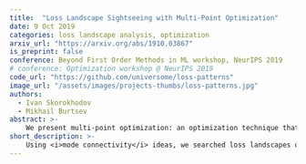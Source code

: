 ```yaml
---
title:  "Loss Landscape Sightseeing with Multi-Point Optimization"
date: 9 Oct 2019
categories: loss landscape analysis, optimization
arxiv_url: "https://arxiv.org/abs/1910.03867"
is_preprint: false
conference: Beyond First Order Methods in ML workshop, NeurIPS 2019
# conference: Optimization workshop @ NeurIPS 2019
code_url: "https://github.com/universome/loss-patterns"
image_url: "/assets/images/projects-thumbs/loss-patterns.jpg"
authors:
  - Ivan Skorokhodov
  - Mikhail Burtsev
abstract: >-
    We present multi-point optimization: an optimization technique that allows to train several models simultaneously without the need to keep the parameters of each one individually. The proposed method is used for a thorough empirical analysis of the loss landscape of neural networks. By extensive experiments on FashionMNIST and CIFAR10 datasets we demonstrate two things: 1) loss surface is surprisingly diverse and intricate in terms of landscape patterns it contains, and 2) adding batch normalization makes it more smooth. Source code to reproduce all the reported results is available on GitHub: this https URL.
short_description: >-
    Using <i>mode connectivity</i> ideas, we searched loss landscapes of different neural networks for different visual patterns. Due to the extreme overparametrization, it turned out that any pattern can be found inside the surface. This indicates that the loss landscapes of deep models are very complex and contain a lot of irregularities.
---
```

